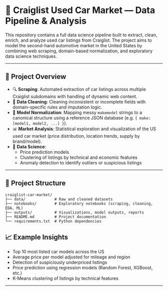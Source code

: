 # 🚗     Craiglist Used Car Market — Data Pipeline & Analysis

This repository contains a full data science pipeline built to extract, clean, enrich, and analyze used car listings from Craiglist. The project aims to model the second-hand automotive market in the United States by combining web scraping, domain-based normalization, and exploratory data science techniques.

---

## 📌 Project Overview

- 🔍 **Scraping**: Automated extraction of car listings across multiple Craiglist subdomains with handling of dynamic web content.
- 🧹 **Data Cleaning**: Cleaning inconsistent or incomplete fields with domain-specific rules and imputation logic.
- 🧾 **Model Normalization**: Mapping messy `makemodel` strings to a canonical structure using a reference JSON database (e.g. `{ make: [model1, model2, ...] }`).
- 📊 **Market Analysis**: Statistical exploration and visualization of the US used car market (price distribution, location trends, supply by brand/model).
- 🤖 **Data Science**:
  - Price prediction models
  - Clustering of listings by technical and economic features
  - Anomaly detection to identify outliers or suspicious listings

---

## 🧱 Project Structure
```
craiglist-car-market/
├── data/             # Raw and cleaned datasets
├── notebooks/        # Exploratory notebooks (scraping, cleaning, EDA, ML)
├── outputs/          # Visualizations, model outputs, reports
├── README.md         # Project documentation
└── requirements.txt  # Python dependencies
```
## 📈 Example Insights

- Top 10 most listed car models across the US
- Average price per model adjusted for mileage and region
- Detection of suspiciously underpriced listings
- Price prediction using regression models (Random Forest, XGBoost, etc.)
- K-Means clustering of listings by technical features

---
